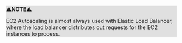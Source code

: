 <div style="margin:2em; background-color: #e0e0e0;">

<strong>⚠️NOTE️️️⚠️</strong>

EC2 Autoscaling is almost always used with Elastic Load Balancer, where the load balancer distributes out requests for the EC2 instances to process.
</div>

